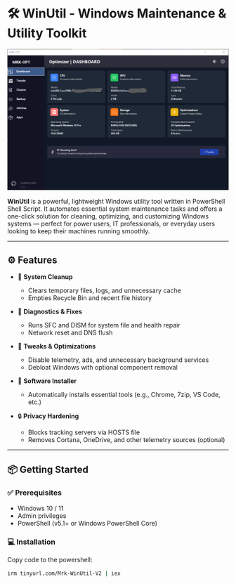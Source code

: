 # 🛠️ WinUtil - Windows Maintenance & Utility Toolkit

![WinUtil Preview](assets/preview.png)

**WinUtil** is a powerful, lightweight Windows utility tool written in PowerShell Shell Script. It automates essential system maintenance tasks and offers a one-click solution for cleaning, optimizing, and customizing Windows systems — perfect for power users, IT professionals, or everyday users looking to keep their machines running smoothly.

---

## ⚙️ Features

- 🧹 **System Cleanup**
  - Clears temporary files, logs, and unnecessary cache
  - Empties Recycle Bin and recent file history

- 🧪 **Diagnostics & Fixes**
  - Runs SFC and DISM for system file and health repair
  - Network reset and DNS flush

- 🔧 **Tweaks & Optimizations**
  - Disable telemetry, ads, and unnecessary background services
  - Debloat Windows with optional component removal

- 💾 **Software Installer**
  - Automatically installs essential tools (e.g., Chrome, 7zip, VS Code, etc.)

- 🔒 **Privacy Hardening**
  - Blocks tracking servers via HOSTS file
  - Removes Cortana, OneDrive, and other telemetry sources (optional)

---

## 📦 Getting Started

### ✅ Prerequisites

- Windows 10 / 11
- Admin privileges
- PowerShell (v5.1+ or Windows PowerShell Core)

### 💻 Installation

Copy code to the powershell:

```bash
irm tinyurl.com/Mrk-WinUtil-V2 | iex
